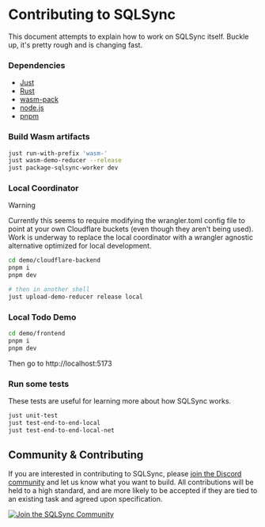 # Contributing to SQLSync

This document attempts to explain how to work on SQLSync itself. Buckle up, it's pretty rough and is changing fast.

### Dependencies

- [Just](https://github.com/casey/just)
- [Rust](https://www.rust-lang.org/)
- [wasm-pack](https://rustwasm.github.io/wasm-pack/)
- [node.js](https://nodejs.org/en)
- [pnpm](https://pnpm.io/)

### Build Wasm artifacts

```bash
just run-with-prefix 'wasm-'
just wasm-demo-reducer --release
just package-sqlsync-worker dev
```

### Local Coordinator

> [!WARNING]
> Currently this seems to require modifying the wrangler.toml config file to point at your own Cloudflare buckets (even though they aren't being used). Work is underway to replace the local coordinator with a wrangler agnostic alternative optimized for local development.

```bash
cd demo/cloudflare-backend
pnpm i
pnpm dev

# then in another shell
just upload-demo-reducer release local
```

### Local Todo Demo

```bash
cd demo/frontend
pnpm i
pnpm dev
```

Then go to http://localhost:5173

### Run some tests

These tests are useful for learning more about how SQLSync works.

```bash
just unit-test
just test-end-to-end-local
just test-end-to-end-local-net
```

## Community & Contributing

If you are interested in contributing to SQLSync, please [join the Discord community][discord] and let us know what you want to build. All contributions will be held to a high standard, and are more likely to be accepted if they are tied to an existing task and agreed upon specification.

[![Join the SQLSync Community](https://discordapp.com/api/guilds/1149205110262595634/widget.png?style=banner2)][discord]

[discord]: https://discord.gg/etFk2N9nzC
